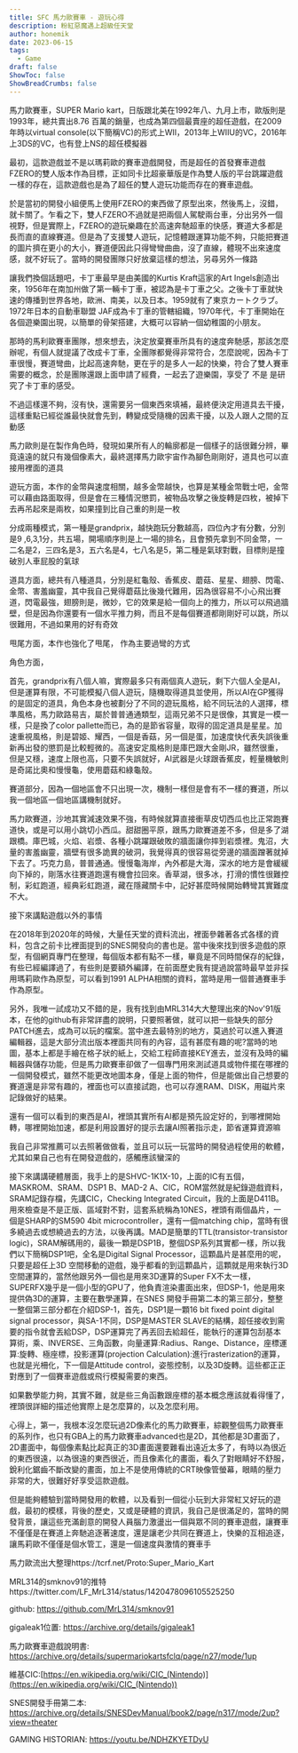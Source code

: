 ```yaml
---
title: SFC 馬力歐賽車 - 遊玩心得
description: 粉紅惡魔遇上超級任天堂
author: honemik
date: 2023-06-15
tags:
  - Game
draft: false
ShowToc: false
ShowBreadCrumbs: false
---
```

馬力歐賽車，SUPER Mario kart，日版跟北美在1992年八、九月上市，歐版則是1993年，總共賣出8.76 百萬的銷量，也成為第四個最賣座的超任遊戲，在2009年時以virtual console(以下簡稱VC)的形式上WII，2013年上WIIU的VC，2016年上3DS的VC，也有登上NS的超任模擬器

最初，這款遊戲並不是以瑪莉歐的賽車遊戲開發，而是超任的首發賽車遊戲 FZERO的雙人版本作為目標，正如同卡比超豪華版是作為雙人版的平台跳躍遊戲一樣的存在，這款遊戲也是為了超任的雙人遊玩功能而存在的賽車遊戲。

於是當初的開發小組便馬上使用FZERO的東西做了原型出來，然後馬上，沒錯，就卡關了。乍看之下，雙人FZERO不過就是把兩個人駕駛兩台車，分出另外一個視野，但是實際上，FZERO的遊玩樂趣在於高速奔馳超車的快感，賽道大多都是長而直的直線賽道。但是為了支援雙人遊玩，記憶體跟運算功能不夠，只能把賽道的圖片擠在更小的大小，賽道便因此只得彎彎曲曲，沒了直線，體現不出來速度感，就不好玩了。當時的開發團隊只好放棄這樣的想法，另尋另外一條路

讓我們換個話題吧，卡丁車最早是由美國的Kurtis Kraft這家的Art Ingels創造出來，1956年在南加州做了第一輛卡丁車，被認為是卡丁車之父。之後卡丁車就快速的傳播到世界各地，歐洲、南美，以及日本。1959就有了東京カートクラブ。1972年日本的自動車聯盟 JAF成為卡丁車的管轄組織，1970年代，卡丁車開始在各個遊樂園出現，以簡單的骨架搭建，大概可以容納一個幼稚園的小朋友。

那時的馬利歐賽車團隊，想來想去，決定放棄賽車所具有的速度奔馳感，那該怎麼辦呢，有個人就提議了改成卡丁車，全團隊都覺得非常符合，怎麼說呢，因為卡丁車很慢，賽道彎曲，比起高速奔馳，更在乎的是多人一起的快樂，符合了雙人賽車需要的概念，於是團隊還跟上面申請了經費，一起去了遊樂園，享受了 不是 是研究了卡丁車的感受。

不過這樣還不夠，沒有快，還需要另一個東西來填補，最終便決定用道具去干擾，這樣重點已經從誰最快就會先到，轉變成受隨機的因素干擾，以及人跟人之間的互動感

馬力歐則是在製作角色時，發現如果所有人的輪廓都是一個樣子的話很難分辨，畢竟遠遠的就只有幾個像素大，最終選擇馬力歐宇宙作為腳色剛剛好，道具也可以直接用裡面的道具

遊玩方面，本作的金幣與速度相關，越多金幣越快，也算是某種金幣戰士吧，金幣可以藉由路面取得，但是會在三種情況懲罰，被物品攻擊之後旋轉是四枚，被掉下去再吊起來是兩枚，如果撞到比自己重的則是一枚

分成兩種模式，第一種是grandprix，越快跑玩分數越高，四位內才有分數，分別是9 ,6,3,1分，共五場，開場順序則是上一場的排名，且會預先拿到不同金幣，一二名是2，三四名是3，五六名是4，七八名是5，第二種是氣球對戰，目標則是撞破別人車屁股的氣球

道具方面，總共有八種道具，分別是紅龜殼、香蕉皮、蘑菇、星星、翅膀、閃電、金幣、害羞幽靈，其中我自己覺得蘑菇比後幾代難用，因為很容易不小心飛出賽道，閃電最強，翅膀則是，微妙，它的效果是給一個向上的推力，所以可以飛過牆壁，但是因為你還要有一個水平推力夠，而且不是每個賽道都剛剛好可以跳，所以很難用，不過如果用的好有奇效

甩尾方面，本作也強化了甩尾， 作為主要過彎的方式


角色方面，

首先，grandprix有八個人嘛，實際最多只有兩個真人遊玩，剩下六個人全是AI，但是運算有限，不可能模擬八個人遊玩，隨機取得道具並使用，所以AI在GP獲得的是固定的道具，角色本身也被劃分了不同的遊玩風格，給不同玩法的人選擇，標準風格，馬力歐路易吉，屬於普普通通類型，這兩兄弟不只是很像，其實是一模一樣，只是換了color pallette而已，為的是節省容量，取得的固定道具是星星。加速重視風格，則是碧姬、耀西，一個是香菇，另一個是蛋，加速度快代表失誤後重新再出發的懲罰是比較輕微的。高速安定風格則是庫巴跟大金剛JR，雖然很重，但是又穩，速度上限也高，只要不失誤就好，AI武器是火球跟香蕉皮，輕量機敏則是奇諾比奧和慢慢龜，使用蘑菇和綠龜殼。

賽道部分，因為一個地區會不只出現一次，機制一樣但是會有不一樣的賽道，所以我一個地區一個地區講機制就好。

馬力歐賽道，沙地其實減速效果不強，有時候就算直接衝草皮切西瓜也比正常跑賽道快，或是可以用小跳切小西瓜。甜甜圈平原，跟馬力歐賽道差不多，但是多了湖跟橋。庫巴城，火焰、岩漿、各種小跳躍跟破敗的牆面讓你摔到岩漿裡。鬼沼，大量的害羞幽靈，牆壁有很多詭異的破洞，我覺得真的很容易從旁邊的牆面蹭著就掉下去了。巧克力島，普普通通。慢慢龜海岸，內外都是大海，深水的地方是會緩緩向下掉的，剛落水往賽道跑還有機會拉回來。香草湖，很多冰，打滑的慣性很難控制，彩虹跑道，經典彩虹跑道，藏在隱藏關卡中，記好甚麼時候開始轉彎其實難度不大。

接下來講點遊戲以外的事情

在2018年到2020年的時候，大量任天堂的資料流出，裡面參雜著各式各樣的資料，包含之前卡比裡面提到的SNES開發向的書也是。當中後來找到很多遊戲的原型，有個網頁專門在整理，每個版本都有點不一樣，畢竟是不同時間保存的紀錄，有些已經編譯過了，有些則是要額外編譯，在前面歷史我有提過說當時最早並非採用瑪莉歐作為原型，可以看到1991 ALPHA相關的資料，當時是用一個普通賽車手作為原型。

另外，我唯一試成功又不錯的是，我有找到由MRL314大大整理出來的Nov'91版本，在他的github有非常詳盡的說明，只要照著做，就可以把一些缺失的部分PATCH進去，成為可以玩的檔案。當中進去最特別的地方，莫過於可以進入賽道編輯器，這是大部分流出版本裡面共同有的內容，這有甚麼有趣的呢?當時的地圖，基本上都是手繪在格子狀的紙上，交給工程師直接KEY進去，並沒有及時的編輯器與儲存功能，但是馬力歐賽車卻做了一個專門用來測試道具或物件擺在哪裡的一個開發模式，雖然不能更改地圖本身，僅是上面的物件，但是能做出自己想要的賽道還是非常有趣的，裡面也可以直接試跑，也可以存進RAM、DISK，用磁片來記錄做好的結果。

還有一個可以看到的東西是AI，裡頭其實所有AI都是預先設定好的，到哪裡開始轉，哪裡開始加速，都是利用設置好的提示去讓AI照著指示走，節省運算資源嘛

我自己非常推薦可以去照著做做看，並且可以玩一玩當時的開發過程使用的軟體，尤其如果自己也有在開發遊戲的，感觸應該蠻深的

接下來講講硬體層面，我手上的是SHVC-1K1X-10，上面的IC有五個，MASKROM、SRAM、DSP1 B、MAD-2 A、CIC，ROM當然就是紀錄遊戲資料，SRAM記錄存檔，先講CIC，Checking Integrated Circuit，我的上面是D411B。用來檢查是不是正版、區域對不對，這套系統稱為10NES，裡頭有兩個晶片，一個是SHARP的SM590 4bit microcontroller，還有一個matching chip，當時有很多繞過去或想繞過去的方法，以後再講。MAD是簡單的TTL(transistor-transistor logic)，SRAM解碼用的，最後一顆是DSP1B，整個DSP系列其實都一樣，所以我們以下簡稱DSP1吧，全名是Digital Signal Processor，這顆晶片是甚麼用的呢，只要是超任上3D 空間移動的遊戲，幾乎都看的到這顆晶片，這顆就是用來執行3D空間運算的，當然他跟另外一個也是用來3D運算的Super FX不太一樣，SUPERFX幾乎是一個小型的GPU了，他負責渲染畫面出來，但DSP-1，他是用來提供偽3D的運算，主要在數學運算，在SNES 開發手冊第二本的第三部分，整整一整個第三部分都在介紹DSP-1，首先，DSP1是一顆16 bit fixed point digital signal processor，與SA-1不同，DSP是MASTER SLAVE的結構，超任接收到需要的指令就會丟給DSP，DSP運算完了再丟回去給超任，能執行的運算包刮基本算術，乘、INVERSE、三角函數，向量運算:Radius、Range、Distance，座標運算:旋轉、極座標，投影運算(projection Calculation):進行rasterization的運算，也就是光柵化，下一個是Attitude control，姿態控制，以及3D旋轉。這些都正正對應到了一個賽車遊戲或飛行模擬需要的東西。

如果數學能力夠，其實不難，就是些三角函數跟座標的基本概念應該就看得懂了，裡頭很詳細的描述他實際上是怎麼算的，以及怎麼利用。

心得上，第一，我根本沒怎麼玩過2D像素化的馬力歐賽車，綜觀整個馬力歐賽車的系列作，也只有GBA上的馬力歐賽車advanced也是2D，其他都是3D畫面了，2D畫面中，每個像素點比起真正的3D畫面還要難看出遠近太多了，有時以為很近的東西很遠，以為很遠的東西很近，而且像素化的畫面，看久了對眼睛好不舒服，銳利化鋸齒不斷改變的畫面，加上不是使用傳統的CRT映像管螢幕，眼睛的壓力非常的大，很難好好享受這款遊戲。

但是能夠體驗到當時開發用的軟體，以及看到一個從小玩到大非常紅又好玩的遊戲，最初的模樣，背後的歷史，又或是硬體的資訊，我自己是很滿足的，當時的開發背景，讓這些充滿創意的開發人員腦力激盪出一個與眾不同的賽車遊戲，讓賽車不僅僅是在賽道上奔馳追逐著速度，還是讓老少共同在賽道上，快樂的互相追逐，讓馬莉歐不僅僅是個水管工，還是一個速度與激情的賽車手


馬力歐流出大整理https://tcrf.net/Proto:Super_Mario_Kart

MRL314的smknov91的推特https://twitter.com/LF_MrL314/status/1420478096105525250

github: https://github.com/MrL314/smknov91

gigaleak1位置: https://archive.org/details/gigaleak1

馬力歐賽車遊戲說明書: https://archive.org/details/supermariokartsfclq/page/n27/mode/1up

維基CIC:[https://en.wikipedia.org/wiki/CIC_(Nintendo)](https://en.wikipedia.org/wiki/CIC_(Nintendo))

SNES開發手冊第二本: https://archive.org/details/SNESDevManual/book2/page/n317/mode/2up?view=theater

GAMING HISTORIAN: https://youtu.be/NDHZKYETDyU